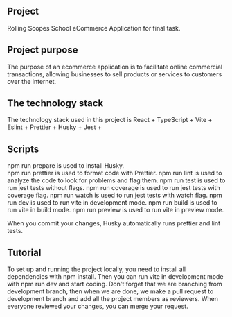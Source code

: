 ## Project
Rolling Scopes School eCommerce Application for final task.  

## Project purpose
The purpose of an ecommerce application is to facilitate online commercial transactions, allowing businesses to sell products or services to customers over the internet.

## The technology stack
The technology stack used in this project is React + TypeScript + Vite + Eslint + Prettier + Husky + Jest + 

## Scripts
npm run prepare is used to install Husky.  
npm run prettier is used to format code with Prettier.
npm run lint is used to analyze the code to look for problems and flag them.
npm run test is used to run jest tests without flags.
npm run coverage is used to run jest tests with coverage flag.
npm run watch is used to run jest tests with watch flag.
npm run dev is used to run vite in development mode.
npm run build is used to run vite in build mode.
npm run preview is used to run vite in preview mode.

When you commit your changes, Husky automatically runs prettier and lint tests.

## Tutorial
To set up and running the project locally, you need to install all dependencies with npm install.
Then you can run vite in development mode with npm run dev and start coding.
Don't forget that we are branching from development branch, then when we are done, we make a pull request to development branch and add all the project members as reviewers. When everyone reviewed your changes, you can merge your request.